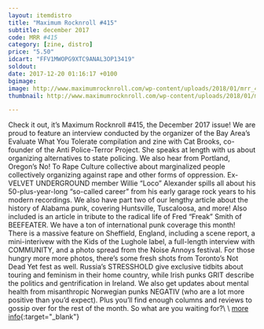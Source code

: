 ```yaml
---
layout: itemdistro
title: "Maximum Rocknroll #415"
subtitle: december 2017
code: MRR #415
category: [zine, distro]
price: "5.50"
idcart: "FFV1MWOPG9XTC9ANAL3OP13419"
soldout:
date: 2017-12-20 01:16:17 +0100
bgimage:
image: http://www.maximumrocknroll.com/wp-content/uploads/2018/01/mrr_415_cvr-1.jpg
thumbnail: http://www.maximumrocknroll.com/wp-content/uploads/2018/01/mrr_415_cvr-1.jpg

---
```


Check it out, it’s Maximum Rocknroll #415, the December 2017 issue! We are proud to feature an interview conducted by the organizer of the Bay Area’s Evaluate What You Tolerate compilation and zine with Cat Brooks, co-founder of the Anti Police-Terror Project. She speaks at length with us about organizing alternatives to state policing. We also hear from Portland, Oregon’s No! To Rape Culture collective about marginalized people collectively organizing against rape and other forms of oppression. Ex-VELVET UNDERGROUND member Willie “Loco” Alexander spills all about his 50-plus-year-long “so-called career” from his early garage rock years to his modern recordings. We also have part two of our lengthy article about the history of Alabama punk, covering Huntsville, Tuscaloosa, and more! Also included is an article in tribute to the radical life of Fred “Freak” Smith of BEEFEATER. We have a ton of international punk coverage this month! There is a massive feature on Sheffield, England, including a scene report, a mini-interivew with the Kids of the Lughole label, a full-length interview with COMMUNITY, and a photo spread from the Noise Annoys festival. For those hungry more more photos, there’s some fresh shots from Toronto’s Not Dead Yet fest as well. Russia’s STRESSHOLD give exclusive tidbits about touring and feminism in their home country, while Irish punks GRIT describe the politics and gentrification in Ireland. We also get updates about mental health from misanthropic Norwegian punks NEGATIV (who are a lot more positive than you’d expect). Plus you’ll find enough columns and reviews to gossip over for the rest of the month. So what are you waiting for?\\
\\
[more info](http://www.maximumrocknroll.com){:target="_blank"}